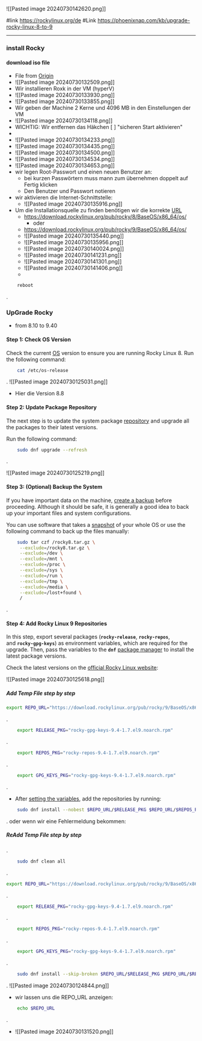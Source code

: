 ![[Pasted image 20240730142620.png]]

#link https://rockylinux.org/de
#Link https://phoenixnap.com/kb/upgrade-rocky-linux-8-to-9

___________________________
### install Rocky
#### download iso file
- File from [Origin](https://rockylinux.org/de/download) 
- ![[Pasted image 20240730132509.png]]
- Wir installieren Roxk in der VM (hyperV)
- ![[Pasted image 20240730133930.png]]
- ![[Pasted image 20240730133855.png]]
- Wir geben der Machine 2 Kerne und 4096 MB in den Einstellungen der VM
- ![[Pasted image 20240730134118.png]]
- WICHTIG: Wir entfernen das Häkchen [  ]  "sicheren Start aktivieren"
- 
- ![[Pasted image 20240730134233.png]]
- ![[Pasted image 20240730134435.png]]
- ![[Pasted image 20240730134500.png]]
- ![[Pasted image 20240730134534.png]]
- ![[Pasted image 20240730134653.png]]
- wir legen Root-Passwort und einen neuen Benutzer an:
	- bei kurzen Passwörtern muss mann zum übernehmen doppelt auf Fertig klicken
	- Den Benutzer und Passwort notieren 
- wir aktivieren die Internet-Schnittstelle:
	- ![[Pasted image 20240730135916.png]]
- Um die Installationsquelle zu finden benötigen wir die korrekte [URL](https://download.rockylinux.org/pub/rocky/)
	- https://download.rockylinux.org/pub/rocky/8/BaseOS/x86_64/os/
		- oder
	- https://download.rockylinux.org/pub/rocky/9/BaseOS/x86_64/os/
	- ![[Pasted image 20240730135440.png]]
	- ![[Pasted image 20240730135956.png]]
	- ![[Pasted image 20240730140024.png]]
	- ![[Pasted image 20240730141231.png]]
	- ![[Pasted image 20240730141301.png]]
	- ![[Pasted image 20240730141406.png]]
	- 

```bash
	reboot
```
.

### UpGrade Rocky 
- from 8.10 to 9.40

#### Step 1: Check OS Version

Check the current [OS](https://phoenixnap.com/glossary/operating-system) version to ensure you are running Rocky Linux 8. Run the following command:

```bash
	cat /etc/os-release
```
.
![[Pasted image 20240730125031.png]]
- Hier die Version 8.8
#### Step 2: Update Package Repository

The next step is to update the system package [repository](https://phoenixnap.com/glossary/what-is-a-repository) and upgrade all the packages to their latest versions.

Run the following command:

```bash
	sudo dnf upgrade --refresh
```
.

![[Pasted image 20240730125219.png]]

#### Step 3: (Optional) Backup the System

If you have important data on the machine, [create a backup](https://phoenixnap.com/blog/backup-strategy) before proceeding. Although it should be safe, it is generally a good idea to back up your important files and system configurations.

You can use software that takes a [snapshot](https://phoenixnap.com/kb/snapshot-vs-backup) of your whole OS or use the following command to back up the files manually:

```bash
	sudo tar czf /rocky8.tar.gz \
     --exclude=/rocky8.tar.gz \
     --exclude=/dev \
     --exclude=/mnt \
     --exclude=/proc \
     --exclude=/sys \
     --exclude=/run \
     --exclude=/tmp \
     --exclude=/media \
     --exclude=/lost+found \
     /
```
.

#### Step 4: Add Rocky Linux 9 Repositories

In this step, export several packages (**`rocky-release`**, **`rocky-repos`**, and **`rocky-gpg-keys`**) as environment variables, which are required for the upgrade. Then, pass the variables to the **`dnf`** [package manager](https://phoenixnap.com/glossary/what-is-a-package-manager) to install the latest package versions.

Check the latest versions on the [official Rocky Linux website](http://download.rockylinux.org/pub/rocky/9/BaseOS/x86_64/os/Packages/r/):

![[Pasted image 20240730125618.png]]


##### Add Temp File step by step 
```bash
export REPO_URL="https://download.rockylinux.org/pub/rocky/9/BaseOS/x86_64/os/Packages/r"

```
.

```bash
	export RELEASE_PKG="rocky-gpg-keys-9.4-1.7.el9.noarch.rpm"
```
.

```bash
	export REPOS_PKG="rocky-repos-9.4-1.7.el9.noarch.rpm"
```
.

```bash
	export GPG_KEYS_PKG="rocky-gpg-keys-9.4-1.7.el9.noarch.rpm"
```
.
- After [setting the variables](https://phoenixnap.com/kb/linux-set-environment-variable), add the repositories by running:

```bash
	sudo dnf install --nobest $REPO_URL/$RELEASE_PKG $REPO_URL/$REPOS_PKG $REPO_URL/$GPG_KEYS_PKG
```
. oder wenn wir eine Fehlermeldung bekommen: 

##### ReAdd Temp File step by step 
.

```bash
	sudo dnf clean all
```
.

```bash
export REPO_URL="https://download.rockylinux.org/pub/rocky/9/BaseOS/x86_64/os/Packages/r"

```
.

```bash
	export RELEASE_PKG="rocky-gpg-keys-9.4-1.7.el9.noarch.rpm"
```
.

```bash
	export REPOS_PKG="rocky-repos-9.4-1.7.el9.noarch.rpm"
```
.

```bash
	export GPG_KEYS_PKG="rocky-gpg-keys-9.4-1.7.el9.noarch.rpm"
```
.
```bash
	sudo dnf install --skip-broken $REPO_URL/$RELEASE_PKG $REPO_URL/$REPOS_PKG $REPO_URL/$GPG_KEYS_PKG
```
.
![[Pasted image 20240730124844.png]]
- wir lassen uns die REPO_URL anzeigen:

```bash
	echo $REPO_URL 
```
.
- ![[Pasted image 20240730131520.png]]
